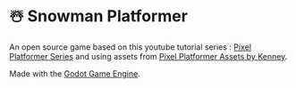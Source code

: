 # ☃️ Snowman Platformer

An open source game based on this youtube tutorial series : [Pixel Platformer Series](https://www.youtube.com/watch?v=f3WGFwCduY0&list=PL9FzW-m48fn16W1Sz5bhTd1ArQQv4f-Cm)
and using assets from [Pixel Platformer Assets by Kenney](https://kenney.nl/assets/pixel-platformer).

Made with the [Godot Game Engine](https://godotengine.org/).